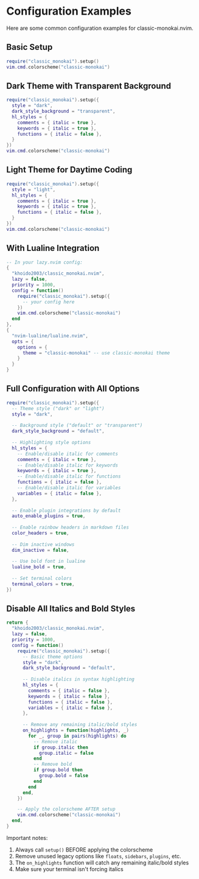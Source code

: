# Configuration Examples

Here are some common configuration examples for classic-monokai.nvim.

## Basic Setup

```lua
require("classic_monokai").setup()
vim.cmd.colorscheme("classic-monokai")
```

## Dark Theme with Transparent Background

```lua
require("classic_monokai").setup({
  style = "dark",
  dark_style_background = "transparent",
  hl_styles = {
    comments = { italic = true },
    keywords = { italic = true },
    functions = { italic = false },
  }
})
vim.cmd.colorscheme("classic-monokai")
```

## Light Theme for Daytime Coding

```lua
require("classic_monokai").setup({
  style = "light",
  hl_styles = {
    comments = { italic = true },
    keywords = { italic = true },
    functions = { italic = false },
  }
})
vim.cmd.colorscheme("classic-monokai")
```

## With Lualine Integration

```lua
-- In your lazy.nvim config:
{
  "khoido2003/classic_monokai.nvim",
  lazy = false,
  priority = 1000,
  config = function()
    require("classic_monokai").setup({
      -- your config here
    })
    vim.cmd.colorscheme("classic-monokai")
  end
},
{
  "nvim-lualine/lualine.nvim",
  opts = {
    options = {
      theme = "classic-monokai" -- use classic-monokai theme
    }
  }
}
```

## Full Configuration with All Options

```lua
require("classic_monokai").setup({
  -- Theme style ("dark" or "light")
  style = "dark",
  
  -- Background style ("default" or "transparent")
  dark_style_background = "default",
  
  -- Highlighting style options
  hl_styles = {
    -- Enable/disable italic for comments
    comments = { italic = true },
    -- Enable/disable italic for keywords
    keywords = { italic = true },
    -- Enable/disable italic for functions
    functions = { italic = false },
    -- Enable/disable italic for variables
    variables = { italic = false },
  },
  
  -- Enable plugin integrations by default
  auto_enable_plugins = true,
  
  -- Enable rainbow headers in markdown files
  color_headers = true,
  
  -- Dim inactive windows
  dim_inactive = false,
  
  -- Use bold font in lualine
  lualine_bold = true,
  
  -- Set terminal colors
  terminal_colors = true,
})
```

## Disable All Italics and Bold Styles

```lua
return {
  "khoido2003/classic_monokai.nvim",
  lazy = false,
  priority = 1000,
  config = function()
    require("classic_monokai").setup({
      -- Basic theme options
      style = "dark",
      dark_style_background = "default",
      
      -- Disable italics in syntax highlighting
      hl_styles = {
        comments = { italic = false },
        keywords = { italic = false },
        functions = { italic = false },
        variables = { italic = false },
      },
      
      -- Remove any remaining italic/bold styles
      on_highlights = function(highlights, _)
        for _, group in pairs(highlights) do
          -- Remove italic
          if group.italic then
            group.italic = false
          end
          -- Remove bold
          if group.bold then
            group.bold = false
          end
        end
      end,
    })

    -- Apply the colorscheme AFTER setup
    vim.cmd.colorscheme("classic-monokai")
  end,
}
```

Important notes:
1. Always call `setup()` BEFORE applying the colorscheme
2. Remove unused legacy options like `floats`, `sidebars`, `plugins`, etc.
3. The `on_highlights` function will catch any remaining italic/bold styles
4. Make sure your terminal isn't forcing italics 